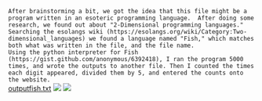 `After brainstorming a bit, we got the idea that this file might be a program written in an esoteric programming language. 
After doing some research, we found out about "2-Dimensional programming languages." Searching the esolangs wiki (https://esolangs.org/wiki/Category:Two-dimensional_languages)
we found a language named "Fish," which matches both what was written in the file, and the file name.`  
`Using the python interpreter for Fish (https://gist.github.com/anonymous/6392418), I ran the program 5000 times, and wrote the outputs to another file. Then I counted
the times each digit appeared, divided them by 5, and entered the counts onto the website.`  
[outputfish.txt](https://github.com/ZorzalG/the-big-MHSCTF2023-writeups/files/10611739/outputfish.txt)
![](https://media.discordapp.net/attachments/982094827170713712/1071850741226020925/image.png)
![](https://cdn.discordapp.com/attachments/982094827170713712/1071850797928812585/image.png)
